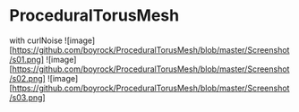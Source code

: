 # ProceduralTorusMesh

with curlNoise
![image][https://github.com/boyrock/ProceduralTorusMesh/blob/master/Screenshot/s01.png]
![image][https://github.com/boyrock/ProceduralTorusMesh/blob/master/Screenshot/s02.png]
![image][https://github.com/boyrock/ProceduralTorusMesh/blob/master/Screenshot/s03.png]
